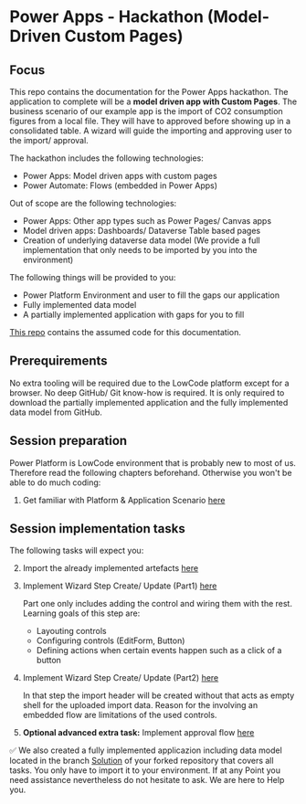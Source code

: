 # Power Apps - Hackathon (Model-Driven Custom Pages)

## Focus

This repo contains the documentation for the Power Apps hackathon. The application to complete will be a **model driven app with Custom Pages**. The business scenario of our example app is the import of CO2 consumption figures from a local file. They will have to approved before showing up in a consolidated table. A wizard will guide the importing and approving user to the import/ approval.

The hackathon includes the following technologies:
* Power Apps: Model driven apps with custom pages
* Power Automate: Flows (embedded in Power Apps)

Out of scope are the following technologies:
* Power Apps: Other app types such as Power Pages/ Canvas apps
* Model driven apps: Dashboards/ Dataverse Table based pages
* Creation of underlying dataverse data model (We provide a full implementation that only needs to be imported by you into the environment)

The following things will be provided to you:
* Power Platform Environment and user to fill the gaps our application
* Fully implemented data model
* A partially implemented application with gaps for you to fill

[This repo](https://github.com/DevOps-Gilde/Hackathon_PP_ModelDrivenApp_CstPages_Code) contains the assumed code for this documentation.

## Prerequirements

No extra tooling will be required due to the LowCode platform except for a browser. No deep GitHub/ Git know-how is required. It is only required to download the partially implemented application and the fully implemented data model from GitHub.

## Session preparation

Power Platform is LowCode environment that is probably new to most of us. Therefore read the following chapters beforehand. Otherwise you won't be able to do much coding:

1. Get familiar with Platform & Application Scenario [here](/01_PrimerPPAppScenario.md)<br>

## Session implementation tasks

The following tasks will expect you:

2. Import the already implemented artefacts [here](/02_ImportImplementedArtefacts.md)<br>

3. Implement Wizard Step Create/ Update (Part1) [here](/03_ImplementWizardStep1Part1.md)

   Part one only includes adding the control and wiring them with the rest. Learning goals of this step are:

   * Layouting controls
   * Configuring controls (EditForm, Button)
   * Defining actions when certain events happen such as a click of a button

4. Implement Wizard Step Create/ Update (Part2) [here](/04_ImplementWizardStep1Part2.md)

   In that step the import header will be created without that acts as empty shell for the uploaded import data. Reason for the involving an embedded flow are limitations of the used controls.

5. **Optional advanced extra task:** Implement approval flow [here](/05_ImplementApprovalFlow.md)

:white_check_mark: We also created a fully implemented applicazion including data model located in the branch [Solution](https://github.com/DevOps-Gilde/Hackathon_PP_ModelDrivenApp_CstPages_Doc/tree/Solution) of your forked repository that covers all tasks. You only have to import it to your environment.
If at any Point you need assistance nevertheless do not hesitate to ask. We are here to Help you.
